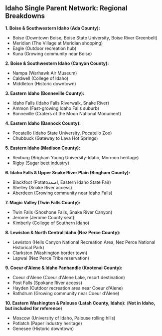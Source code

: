 ## Idaho Single Parent Network: Regional Breakdowns

**1. Boise & Southwestern Idaho (Ada County):**

- Boise (Downtown Boise, Boise State University, Boise River Greenbelt)
- Meridian (The Village at Meridian shopping)
- Eagle (Outdoor recreation hub)
- Kuna (Growing community near Boise)

**2. Boise & Southwestern Idaho (Canyon County):**

- Nampa (Warhawk Air Museum)
- Caldwell (College of Idaho)
- Middleton (Historic downtown)

**3. Eastern Idaho (Bonneville County):**

- Idaho Falls (Idaho Falls Riverwalk, Snake River)
- Ammon (Fast-growing Idaho Falls suburb)
- Bonneville (Craters of the Moon National Monument)

**4. Eastern Idaho (Bannock County):**

- Pocatello (Idaho State University, Pocatello Zoo)
- Chubbuck (Gateway to Lava Hot Springs)

**5. Eastern Idaho (Madison County):**

- Rexburg (Brigham Young University-Idaho, Mormon heritage)
- Rigby (Sugar beet industry)

**6. Idaho Falls & Upper Snake River Plain (Bingham County):**

- Blackfoot (Potatoاصمة, Eastern Idaho State Fair)
- Shelley (Snake River access)
- Aberdeen (Growing community near Idaho Falls)

**7. Magic Valley (Twin Falls County):**

- Twin Falls (Shoshone Falls, Snake River Canyon)
- Jerome (Jerome County seat)
- Kimberly (College of Southern Idaho)

**8. Lewiston & North Central Idaho (Nez Perce County):**

- Lewiston (Hells Canyon National Recreation Area, Nez Perce National Historical Park)
- Clarkston (Washington border town)
- Lapwai (Nez Perce Tribe reservation)

**9. Coeur d'Alene & Idaho Panhandle (Kootenai County):**

- Coeur d'Alene (Coeur d'Alene Lake, resort destination)
- Post Falls (Spokane River access)
- Hayden (Outdoor recreation area near Coeur d'Alene)
- Rathdrum (Growing community near Coeur d'Alene)

**10. Eastern Washington & Palouse (Latah County, Idaho):** (**Not in Idaho, but included for reference**)

- Moscow (University of Idaho, Palouse rolling hills)
- Potlatch (Paper industry heritage)
- Genesee (Historic downtown)
